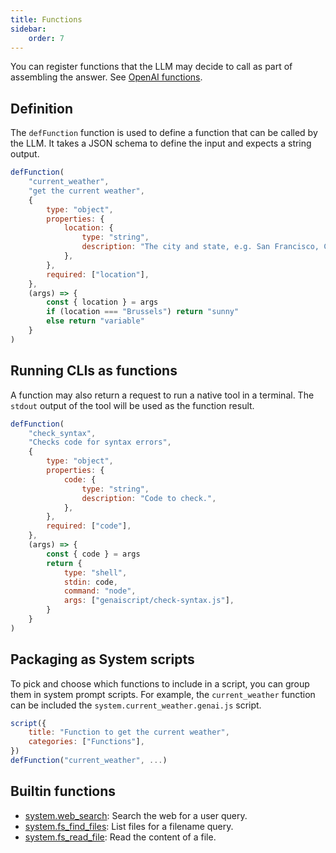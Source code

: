 ```yaml
---
title: Functions
sidebar:
    order: 7
---
```


You can register functions that the LLM may decide to call as part of assembling the answer.
See [OpenAI functions](https://platform.openai.com/docs/guides/function-calling).

## Definition

The `defFunction` function is used to define a function that can be called by the LLM.
It takes a JSON schema to define the input and expects a string output.

```javascript
defFunction(
    "current_weather",
    "get the current weather",
    {
        type: "object",
        properties: {
            location: {
                type: "string",
                description: "The city and state, e.g. San Francisco, CA",
            },
        },
        required: ["location"],
    },
    (args) => {
        const { location } = args
        if (location === "Brussels") return "sunny"
        else return "variable"
    }
)
```

## Running CLIs as functions

A function may also return a request to run a native tool in a terminal. The `stdout` output of the tool
will be used as the function result.

```js
defFunction(
    "check_syntax",
    "Checks code for syntax errors",
    {
        type: "object",
        properties: {
            code: {
                type: "string",
                description: "Code to check.",
            },
        },
        required: ["code"],
    },
    (args) => {
        const { code } = args
        return {
            type: "shell",
            stdin: code,
            command: "node",
            args: ["genaiscript/check-syntax.js"],
        }
    }
)
```

## Packaging as System scripts

To pick and choose which functions to include in a script,
you can group them in system prompt scripts. For example,
the `current_weather` function can be included the `system.current_weather.genai.js` script.

```javascript file="system.current_weather.genai.js"
script({
    title: "Function to get the current weather",
    categories: ["Functions"],
})
defFunction("current_weather", ...)
```

## Builtin functions

- [system.web_search](https://github.com/microsoft/genaiscript/blob/main/packages/core/src/genaisrc/system.web_search.genai.js): Search the web for a user query.
- [system.fs_find_files](https://github.com/microsoft/genaiscript/blob/main/packages/core/src/genaisrc/system.fs_find_files.genai.js): List files for a filename query.
- [system.fs_read_file](https://github.com/microsoft/genaiscript/blob/main/packages/core/src/genaisrc/system.fs_read_file.genai.js): Read the content of a file.
